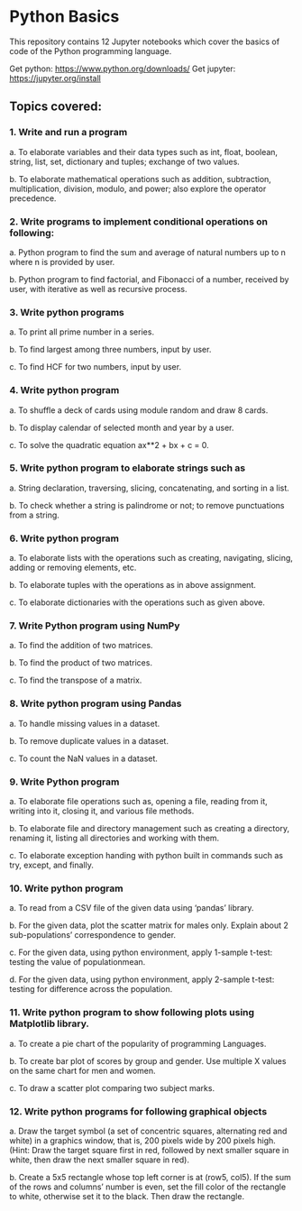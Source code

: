 # Python Basics
This repository contains 12 Jupyter notebooks which cover the basics of code of the Python programming language.

Get python: https://www.python.org/downloads/
Get jupyter: https://jupyter.org/install

## Topics covered:
### 1. Write and run a program
a. To elaborate variables and their data types such as int, float, boolean, string, list, set, dictionary and tuples; exchange of two values.

b. To elaborate mathematical operations such as addition, subtraction, multiplication, division, modulo, and power; also explore the operator precedence.

### 2. Write programs to implement conditional operations on following:
a. Python program to find the sum and average of natural numbers up to n where n is provided by user.

b. Python program to find factorial, and Fibonacci of a number, received by user, with iterative as well as recursive process.

### 3. Write python programs
a. To print all prime number in a series.

b. To find largest among three numbers, input by user.

c. To find HCF for two numbers, input by user.

### 4. Write python program
a. To shuffle a deck of cards using module random and draw 8 cards.

b. To display calendar of selected month and year by a user.

c. To solve the quadratic equation ax**2 + bx + c = 0.

### 5. Write python program to elaborate strings such as
a. String declaration, traversing, slicing, concatenating, and sorting in a list.

b. To check whether a string is palindrome or not; to remove punctuations from a string.

### 6. Write python program
a. To elaborate lists with the operations such as creating, navigating, slicing, adding or removing elements, etc.

b. To elaborate tuples with the operations as in above assignment.

c. To elaborate dictionaries with the operations such as given above.

### 7. Write Python program using NumPy
a. To find the addition of two matrices.

b. To find the product of two matrices.

c. To find the transpose of a matrix.

### 8. Write python program using Pandas
a. To handle missing values in a dataset.

b. To remove duplicate values in a dataset.

c. To count the NaN values in a dataset.

### 9. Write Python program
a. To elaborate file operations such as, opening a file, reading from it, writing into it, closing it, and various file methods.

b. To elaborate file and directory management such as creating a directory, renaming it, listing all directories and working with them.

c. To elaborate exception handing with python built in commands such as try, except, and finally.

### 10. Write python program
a. To read from a CSV file of the given data using ‘pandas’ library.

b. For the given data, plot the scatter matrix for males only. Explain about 2 sub-populations’ correspondence to gender.

c. For the given data, using python environment, apply 1-sample t-test: testing the value of populationmean.

d. For the given data, using python environment, apply 2-sample t-test: testing for difference across the population.

### 11. Write python program to show following plots using Matplotlib library.
a. To create a pie chart of the popularity of programming Languages.

b. To create bar plot of scores by group and gender. Use multiple X values on the same chart for men and women.

c. To draw a scatter plot comparing two subject marks.

### 12. Write python programs for following graphical objects
a. Draw the target symbol (a set of concentric squares, alternating red and white) in a graphics window, that is, 200 pixels wide by 200 pixels high. (Hint: Draw the target square first in red, followed by next smaller square in white, then draw the next smaller square in red).

b. Create a 5x5 rectangle whose top left corner is at (row5, col5). If the sum of the rows and columns’ number is even, set the fill color of the rectangle to white, otherwise set it to the black. Then draw the rectangle.
